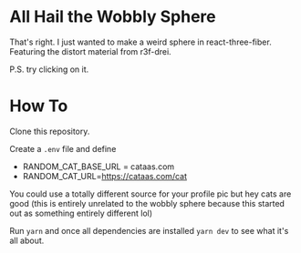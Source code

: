 # All Hail the Wobbly Sphere

That's right. I just wanted to make a weird sphere in react-three-fiber.
Featuring the distort material from r3f-drei. 

P.S. try clicking on it.

# How To

Clone this repository.

Create a `.env` file and define 
- RANDOM_CAT_BASE_URL = cataas.com
- RANDOM_CAT_URL=https://cataas.com/cat

You could use a totally different source for your profile pic but hey cats are good
(this is entirely unrelated to the wobbly sphere because this started out as something entirely different lol)

Run `yarn` and once all dependencies are installed `yarn dev` to see what it's all about.
